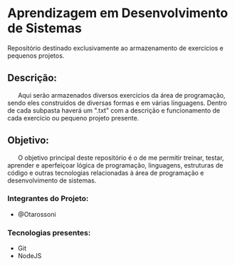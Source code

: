 # Aprendizagem em Desenvolvimento de Sistemas
Repositório destinado exclusivamente ao armazenamento de exercícios e pequenos projetos.

## Descrição:

&nbsp;&nbsp;&nbsp;&nbsp;&nbsp;&nbsp;Aqui serão armazenados diversos exercícios da área de programação, sendo eles construídos de diversas formas e em várias linguagens. Dentro de cada subpasta haverá um ".txt" com a descrição e funcionamento de cada exercício ou pequeno projeto presente.

## Objetivo:

&nbsp;&nbsp;&nbsp;&nbsp;&nbsp;&nbsp;O objetivo principal deste repositório é o de me permitir treinar, testar, aprender e aperfeiçoar lógica de programação, linguagens, estruturas de código e outras tecnologias relacionadas à área de programação e desenvolvimento de sistemas.

### Integrantes do Projeto:
- @Otarossoni

### Tecnologias presentes:
- Git
- NodeJS